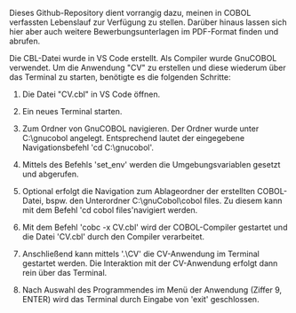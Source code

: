 Dieses Github-Repository dient vorrangig dazu, meinen in COBOL verfassten Lebenslauf zur Verfügung zu stellen. Darüber hinaus lassen sich hier aber auch weitere Bewerbungsunterlagen im PDF-Format finden und abrufen.

Die CBL-Datei wurde in VS Code erstellt. Als Compiler wurde GnuCOBOL verwendet. Um die Anwendung "CV" zu erstellen und diese wiederum über das Terminal zu starten, benötigte es die folgenden Schritte:

1. Die Datei "CV.cbl" in VS Code öffnen.

2. Ein neues Terminal starten.

3. Zum Ordner von GnuCOBOL navigieren. Der Ordner wurde unter C:\gnucobol angelegt. Entsprechend lautet der eingegebene Navigationsbefehl 'cd C:\gnucobol'.

4. Mittels des Befehls 'set_env' werden die Umgebungsvariablen gesetzt und abgerufen.

5. Optional erfolgt die Navigation zum Ablageordner der erstellten COBOL-Datei, bspw. den Unterordner C:\gnuCobol\cobol files. Zu diesem kann mit dem Befehl 'cd cobol files'navigiert werden.

6. Mit dem Befehl 'cobc -x CV.cbl' wird der COBOL-Compiler gestartet und die Datei 'CV.cbl' durch den Compiler verarbeitet.

7. Anschließend kann mittels '.\CV' die CV-Anwendung im Terminal gestartet werden. Die Interaktion mit der CV-Anwendung erfolgt dann rein über das Terminal.

8. Nach Auswahl des Programmendes im Menü der Anwendung (Ziffer 9, ENTER) wird das Terminal durch Eingabe von 'exit' geschlossen.

